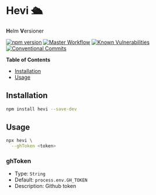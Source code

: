 # Hevi 🛳️

**H**elm **V**ersioner

[![npm version](https://badge.fury.io/js/hevi.svg)](https://badge.fury.io/js/hevi)
[![Master Workflow](https://github.com/Tada5hi/hevi/workflows/CI/badge.svg)](https://github.com/Tada5hi/hevi)
[![Known Vulnerabilities](https://snyk.io/test/github/Tada5hi/hevi/badge.svg?targetFile=package.json)](https://snyk.io/test/github/Tada5hi/hevi?targetFile=package.json)
[![Conventional Commits](https://img.shields.io/badge/Conventional%20Commits-1.0.0-%23FE5196?logo=conventionalcommits&logoColor=white)](https://conventionalcommits.org)

**Table of Contents**
- [Installation](#installation)
- [Usage](#usage)

## Installation

```bash
npm install hevi --save-dev
```

## Usage

```bash
npx hevi \
  --ghToken <token>
```

### ghToken
- Type: `String`
- Default: `process.env.GH_TOKEN`
- Description: Github token
